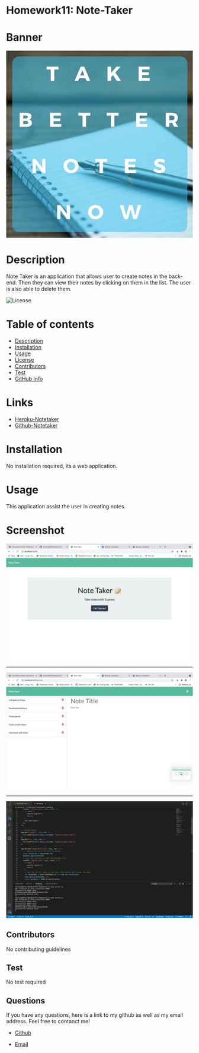 # Homework11: Note-Taker

# Banner 

![Homepage](./Assets/banner.jpeg)

# Description

Note Taker is an application that allows user to create notes in the back-end. Then they can view their notes by clicking on them in the list. The user is also able to delete them.

![License](https://img.shields.io/badge/LICENSE-MIT-GREEN)


# Table of contents

- [Description](#Description)
- [Installation](#Installation)
- [Usage](#Usage)
- [License](#License)
- [Contributors](#Contributors)
- [Test](#Test)
- [GitHub Info](#Questions)

# Links
- [Heroku-Notetaker](https://notetaker-ltt.herokuapp.com/)
- [Github-Notetaker](https://thuluong249.github.io/Homework11/)

# Installation

No installation required, its a web application.

# Usage

This application assist the user in creating notes.

# Screenshot

![Homepage](./Assets/homepage.png)

---

![Notes](./Assets/notes.png)

--- 

![Terminal-run](./Assets/Terminal-run.png)


## Contributors

No contributing guidelines

## Test

No test required

## Questions

If you have any questions, here is a link to my github as well as my email address. Feel free to contanct me!

* [Github](https://github.com/thuluong249)

* <a href="mailto:thujtn2019@gmmail.com">Email</a> 
